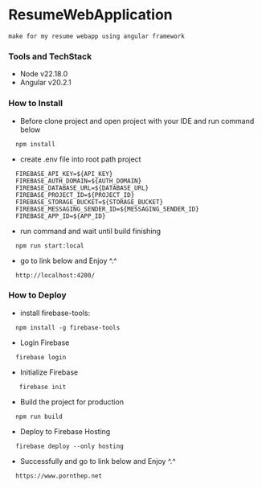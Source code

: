 # ResumeWebApplication
```make for my resume webapp using angular framework```
### Tools and TechStack
- Node v22.18.0
- Angular v20.2.1
### How to Install
- Before clone project and open project with your IDE and run command below
```
  npm install
```
- create .env file into root path project
```
  FIREBASE_API_KEY=${API_KEY}
  FIREBASE_AUTH_DOMAIN=${AUTH_DOMAIN}
  FIREBASE_DATABASE_URL=${DATABASE_URL}
  FIREBASE_PROJECT_ID=${PROJECT_ID}
  FIREBASE_STORAGE_BUCKET=${STORAGE_BUCKET}
  FIREBASE_MESSAGING_SENDER_ID=${MESSAGING_SENDER_ID}
  FIREBASE_APP_ID=${APP_ID}
```
- run command and wait until build finishing
```
  npm run start:local
```
- go to link below and Enjoy ^.^
```
  http://localhost:4200/
```
### How to Deploy
+ install firebase-tools:
```
  npm install -g firebase-tools
```
+ Login Firebase
```
  firebase login
```
+ Initialize Firebase
```
   firebase init
```
+ Build the project for production
```
  npm run build
```
+ Deploy to Firebase Hosting
```
  firebase deploy --only hosting
```
+ Successfully and go to link below and Enjoy ^.^
```
  https://www.pornthep.net
```
